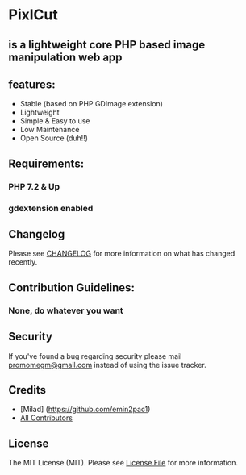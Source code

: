 #  PixlCut
## is a lightweight core PHP based image manipulation web app

## features:
- Stable (based on PHP GDImage extension)
- Lightweight
- Simple & Easy to use
- Low Maintenance 
- Open Source (duh!!)

## Requirements:
### PHP 7.2 & Up
### gdextension enabled

## Changelog

Please see [CHANGELOG](CHANGELOG.md) for more information on what has changed recently.

## Contribution Guidelines:
### None, do whatever you want

## Security

If you've found a bug regarding security please mail [promomegm@gmail.com](mailto:promomegm@gmail.com) instead of using the issue tracker.

## Credits

- [Milad] (https://github.com/emin2pac1)
- [All Contributors](../../contributors)
## License

The MIT License (MIT). Please see [License File](LICENSE.md) for more information.
